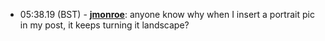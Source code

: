 * <a id="05:38.19">05:38.19 (BST)</a> - __[jmonroe](https://github.com/jmonroe)__: anyone know why when I insert a portrait pic in my post, it keeps turning it landscape?
